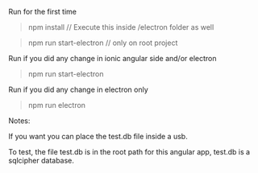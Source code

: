 Run for the first time

> npm install // Execute this inside /electron folder as well

> npm run start-electron // only on root project

Run if you did any change in ionic angular side and/or electron

> npm run start-electron

Run if you did any change in electron only

> npm run electron

Notes:

If you want you can place the test.db file inside a usb.

To test, the file test.db is in the root path for this angular app, test.db is a sqlcipher database.
